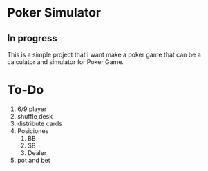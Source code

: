 # Poker Simulator
## In progress
This is a simple project that i want make a poker game that can be a calculator and simulator for Poker Game.

# To-Do

1. 6/9 player
2. shuffle desk
3. distribute cards
4. Posiciones
   1. BB
   2. SB
   3. Dealer
5. pot and bet